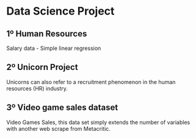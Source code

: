 # Data Science Project

## 1º  Human Resources
Salary data - Simple linear regression

## 2º Unicorn Project 
Unicorns can also refer to a recruitment phenomenon in the human resources (HR) industry.

## 3º  Video game sales dataset 
Video Games Sales, this data set simply extends the number of variables with another web scrape from Metacritic.

 